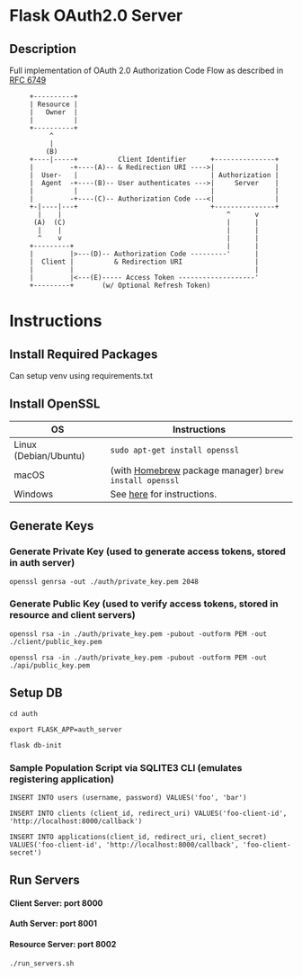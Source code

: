 # Flask OAuth2.0 Server

## Description
Full implementation of OAuth 2.0 Authorization Code Flow as described in [RFC 6749](https://datatracker.ietf.org/doc/html/rfc6749#autoid-3)
```
     +----------+
     | Resource |
     |   Owner  |
     |          |
     +----------+
          ^
          |
         (B)
     +----|-----+          Client Identifier      +---------------+
     |         -+----(A)-- & Redirection URI ---->|               |
     |  User-   |                                 | Authorization |
     |  Agent  -+----(B)-- User authenticates --->|     Server    |
     |          |                                 |               |
     |         -+----(C)-- Authorization Code ---<|               |
     +-|----|---+                                 +---------------+
       |    |                                         ^      v
      (A)  (C)                                        |      |
       |    |                                         |      |
       ^    v                                         |      |
     +---------+                                      |      |
     |         |>---(D)-- Authorization Code ---------'      |
     |  Client |          & Redirection URI                  |
     |         |                                             |
     |         |<---(E)----- Access Token -------------------'
     +---------+       (w/ Optional Refresh Token)
```

# Instructions

## Install Required Packages
Can setup venv using requirements.txt

## Install OpenSSL
| OS                    | Instructions                                                                |
|-----------------------|-----------------------------------------------------------------------------|
| Linux (Debian/Ubuntu) | `sudo apt-get install openssl`                                              |
| macOS                 | (with [Homebrew](https://brew.sh/) package manager)  `brew install openssl` |
| Windows               | See [here](https://wiki.openssl.org/index.php/Binaries) for instructions.   |

## Generate Keys
### Generate Private Key (used to generate access tokens, stored in auth server)
```
openssl genrsa -out ./auth/private_key.pem 2048
```

### Generate Public Key (used to verify access tokens, stored in resource and client servers)
```
openssl rsa -in ./auth/private_key.pem -pubout -outform PEM -out ./client/public_key.pem

openssl rsa -in ./auth/private_key.pem -pubout -outform PEM -out ./api/public_key.pem
```
## Setup DB
```
cd auth 

export FLASK_APP=auth_server

flask db-init
```
### Sample Population Script via SQLITE3 CLI (emulates registering application)
```
INSERT INTO users (username, password) VALUES('foo', 'bar')

INSERT INTO clients (client_id, redirect_uri) VALUES('foo-client-id', 'http://localhost:8000/callback')

INSERT INTO applications(client_id, redirect_uri, client_secret) VALUES('foo-client-id', 'http://localhost:8000/callback', 'foo-client-secret')
```

## Run Servers
#### Client Server: port 8000
#### Auth Server: port 8001
#### Resource Server: port 8002
```
./run_servers.sh
```
